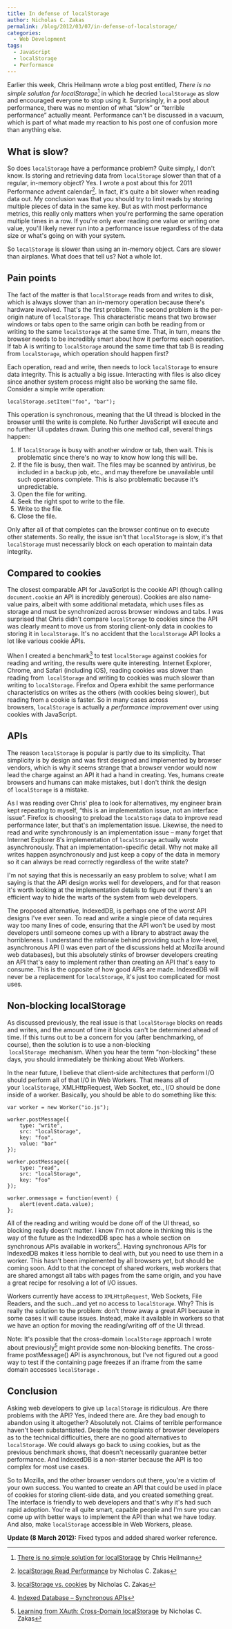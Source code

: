 ```yaml
---
title: In defense of localStorage
author: Nicholas C. Zakas
permalink: /blog/2012/03/07/in-defense-of-localstorage/
categories:
  - Web Development
tags:
  - JavaScript
  - localStorage
  - Performance
---
```

Earlier this week, Chris Heilmann wrote a blog post entitled, <cite>There is no simple solution for localStorage</cite>[^1] in which he decried `localStorage` as slow and encouraged everyone to stop using it. Surprisingly, in a post about performance, there was no mention of what &#8220;slow&#8221; or &#8220;terrible performance&#8221; actually meant. Performance can't be discussed in a vacuum, which is part of what made my reaction to his post one of confusion more than anything else.

## What is slow?

So does `localStorage` have a performance problem? Quite simply, I don't know. Is storing and retrieving data from `localStorage` slower than that of a regular, in-memory object? Yes. I wrote a post about this for 2011 Performance advent calendar[^2]. In fact, it's quite a bit slower when reading data out. My conclusion was that you should try to limit reads by storing multiple pieces of data in the same key. But as with most performance metrics, this really only matters when you're performing the same operation multiple times in a row. If you're only ever reading one value or writing one value, you'll likely never run into a performance issue regardless of the data size or what's going on with your system.

So `localStorage` is slower than using an in-memory object. Cars are slower than airplanes. What does that tell us? Not a whole lot.

## Pain points

The fact of the matter is that `localStorage` reads from and writes to disk, which is always slower than an in-memory operation because there's hardware involved. That's the first problem. The second problem is the per-origin nature of `localStorage`. This characteristic means that two browser windows or tabs open to the same origin can both be reading from or writing to the same `localStorage` at the same time. That, in turn, means the browser needs to be incredibly smart about how it performs each operation. If tab A is writing to `localStorage` around the same time that tab B is reading from `localStorage`, which operation should happen first?

Each operation, read and write, then needs to lock `localStorage` to ensure data integrity. This is actually a big issue. Interacting with files is also dicey since another system process might also be working the same file. Consider a simple write operation:

    localStorage.setItem("foo", "bar");

This operation is synchronous, meaning that the UI thread is blocked in the browser until the write is complete. No further JavaScript will execute and no further UI updates drawn. During this one method call, several things happen:

  1. If `localStorage` is busy with another window or tab, then wait. This is problematic since there's no way to know how long this will be.
  2. If the file is busy, then wait. The files may be scanned by antivirus, be included in a backup job, etc., and may therefore be unavailable until such operations complete. This is also problematic because it's unpredictable.
  3. Open the file for writing.
  4. Seek the right spot to write to the file.
  5. Write to the file.
  6. Close the file.

Only after all of that completes can the browser continue on to execute other statements. So really, the issue isn't that `localStorage` is slow, it's that `localStorage` must necessarily block on each operation to maintain data integrity.

## Compared to cookies

The closest comparable API for JavaScript is the cookie API (though calling `document.cookie` an API is incredibly generous). Cookies are also name-value pairs, albeit with some additional metadata, which uses files as storage and must be synchronized across browser windows and tabs. I was surprised that Chris didn't compare `localStorage` to cookies since the API was clearly meant to move us from storing client-only data in cookies to storing it in `localStorage`. It's no accident that the `localStorage` API looks a lot like various cookie APIs.

When I created a benchmark[^3] to test `localStorage` against cookies for reading and writing, the results were quite interesting. Internet Explorer, Chrome, and Safari (including iOS), reading cookies was slower than reading from  `localStorage` and writing to cookies was much slower than writing to `localStorage`. Firefox and Opera exhibit the same performance characteristics on writes as the others (with cookies being slower), but reading from a cookie is faster. So in many cases across browsers, `localStorage` is actually a *performance improvement* over using cookies with JavaScript.

## APIs

The reason `localStorage` is popular is partly due to its simplicity. That simplicity is by design and was first designed and implemented by browser vendors, which is why it seems strange that a browser vendor would now lead the charge against an API it had a hand in creating. Yes, humans create browsers and humans can make mistakes, but I don't think the design of `localStorage` is a mistake.

As I was reading over Chris' plea to look for alternatives, my engineer brain kept repeating to myself, &#8220;this is an implementation issue, not an interface issue&#8221;. Firefox is choosing to preload the `localStorage` data to improve read performance later, but that's an implementation issue. Likewise, the need to read and write synchronously is an implementation issue &#8211; many forget that Internet Explorer 8&#8242;s implementation of `localStorage` actually wrote asynchronously. That an implementation-specific detail. Why not make all writes happen asynchronously and just keep a copy of the data in memory so it can always be read correctly regardless of the write state?

I'm not saying that this is necessarily an easy problem to solve; what I am saying is that the API design works well for developers, and for that reason it's worth looking at the implementation details to figure out if there's an efficient way to hide the warts of the system from web developers.

The proposed alternative, IndexedDB, is perhaps one of the worst API designs I've ever seen. To read and write a single piece of data requires way too many lines of code, ensuring that the API won't be used by most developers until someone comes up with a library to abstract away the horribleness. I understand the rationale behind providing such a low-level, asynchronous API (I was even part of the discussions held at Mozilla around web databases), but this absolutely stinks of browser developers creating an API that's easy to implement rather than creating an API that's easy to consume. This is the opposite of how good APIs are made. IndexedDB will never be a replacement for `localStorage`, it's just too complicated for most uses.

## Non-blocking localStorage

As discussed previously, the real issue is that `localStorage` blocks on reads and writes, and the amount of time it blocks can't be determined ahead of time. If this turns out to be a concern for you (after benchmarking, of course), then the solution is to use a non-blocking  `localStorage `mechanism. When you hear the term &#8220;non-blocking&#8221; these days, you should immediately be thinking about Web Workers.

In the near future, I believe that client-side architectures that perform I/O should perform all of that I/O in Web Workers. That means all of your `localStorage`, XMLHttpRequest, Web Socket, etc., I/O should be done inside of a worker. Basically, you should be able to do something like this:

    var worker = new Worker("io.js"); 
    
    worker.postMessage({ 
        type: "write", 
        src: "localStorage", 
        key: "foo", 
        value: "bar"  
    }); 
    
    worker.postMessage({ 
        type: "read", 
        src: "localStorage", 
        key: "foo" 
    }); 
    
    worker.onmessage = function(event) { 
        alert(event.data.value); 
    };

All of the reading and writing would be done off of the UI thread, so blocking really doesn't matter. I know I'm not alone in thinking this is the way of the future as the IndexedDB spec has a whole section on synchronous APIs available in workers[^5]. Having synchronous APIs for IndexedDB makes it less horrible to deal with, but you need to use them in a worker. This hasn't been implemented by all browsers yet, but should be coming soon. Add to that the concept of shared workers, web workers that are shared amongst all tabs with pages from the same origin, and you have a great recipe for resolving a lot of I/O issues.

Workers currently have access to `XMLHttpRequest`, Web Sockets, File Readers, and the such&#8230;and yet no access to `localStorage`. Why? This is really the solution to the problem: don't throw away a great API because in some cases it will cause issues. Instead, make it available in workers so that we have an option for moving the reading/writing off of the UI thread.

Note: It's possible that the cross-domain `localStorage` approach I wrote about previously[^6] might provide some non-blocking benefits. The cross-frame postMessage() API is asynchronous, but I've not figured out a good way to test if the containing page freezes if an iframe from the same domain accesses `localStorage` .

## Conclusion

Asking web developers to give up `localStorage` is ridiculous. Are there problems with the API? Yes, indeed there are. Are they bad enough to abandon using it altogether? Absolutely not. Claims of terrible performance haven't been substantiated. Despite the complaints of browser developers as to the technical difficulties, there are no good alternatives to `localStorage`. We could always go back to using cookies, but as the previous benchmark shows, that doesn't necessarily guarantee better performance. And IndexedDB is a non-starter because the API is too complex for most use cases.

So to Mozilla, and the other browser vendors out there, you're a victim of your own success. You wanted to create an API that could be used in place of cookies for storing client-side data, and you created something great. The interface is friendly to web developers and that's why it's had such rapid adoption. You're all quite smart, capable people and I'm sure you can come up with better ways to implement the API than what we have today. And also, make `localStorage` accessible in Web Workers, please.

**Update (8 March 2012):** Fixed typos and added shared worker reference.

[^1]: [There is no simple solution for localStorage](http://hacks.mozilla.org/2012/03/there-is-no-simple-solution-for-local-storage/) by Chris Heilmann
[^2]: [localStorage Read Performance](http://calendar.perfplanet.com/2011/localstorage-read-performance/) by Nicholas C. Zakas
[^3]: [localStorage vs. cookies](http://jsperf.com/localstorage-vs-objects/19) by Nicholas C. Zakas
[^4]: [Introduction to Web Storage](http://msdn.microsoft.com/en-us/library/cc197062(v=vs.85).aspx) by MSDN
[^5]: [Indexed Database &#8211; Synchronous APIs](http://www.w3.org/TR/IndexedDB/#sync-database)
[^6]: [Learning from XAuth: Cross-Domain localStorage](https://humanwhocodes.com/blog/2010/09/07/learning-from-xauth-cross-domain-localstorage/) by Nicholas C. Zakas

